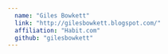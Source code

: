 ```yaml
---
  name: "Giles Bowkett"
  link: "http://gilesbowkett.blogspot.com/"
  affiliation: "Habit.com"
  github: "gilesbowkett"
---
```

